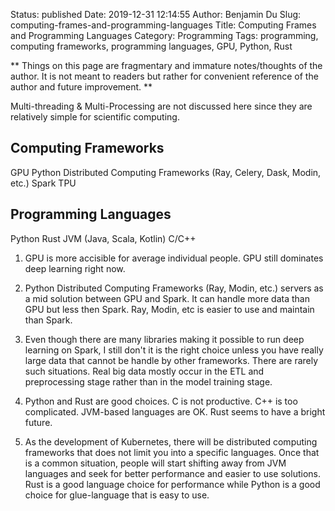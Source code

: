 Status: published
Date: 2019-12-31 12:14:55
Author: Benjamin Du
Slug: computing-frames-and-programming-languages
Title: Computing Frames and Programming Languages
Category: Programming
Tags: programming, computing frameworks, programming languages, GPU, Python, Rust

**
Things on this page are fragmentary and immature notes/thoughts of the author.
It is not meant to readers but rather for convenient reference of the author and future improvement.
**

Multi-threading & Multi-Processing are not discussed here 
since they are relatively simple for scientific computing.

## Computing Frameworks
GPU
Python Distributed Computing Frameworks (Ray, Celery, Dask, Modin, etc.)
Spark
TPU

## Programming Languages
Python
Rust
JVM (Java, Scala, Kotlin)
C/C++

1. GPU is more accisible for average individual people.
    GPU still dominates deep learning right now.


2. Python Distributed Computing Frameworks (Ray, Modin, etc.)
    servers as a mid solution between GPU and Spark. 
    It can handle more data than GPU but less then Spark.
    Ray, Modin, etc is easier to use and maintain than Spark.

3. Even though there are many libraries making it possible to run deep learning on Spark,
    I still don't it is the right choice unless you have really large data that cannot be handle by other frameworks.
    There are rarely such situations.
    Real big data mostly occur in the ETL and preprocessing stage 
    rather than in the model training stage.

4. Python and Rust are good choices. 
    C is not productive. 
    C++ is too complicated.
    JVM-based languages are OK.
    Rust seems to have a bright future. 

5. As the development of Kubernetes, 
    there will be distributed computing frameworks that does not limit you into a specific languages. 
    Once that is a common situation,
    people will start shifting away from JVM languages and seek for better performance and easier to use solutions.
    Rust is a good language choice for performance 
    while Python is a good choice for glue-language that is easy to use.
